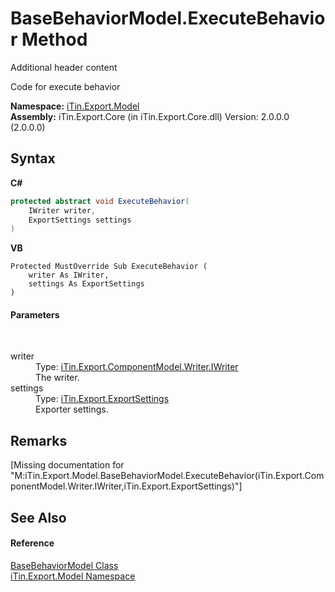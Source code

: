 # BaseBehaviorModel.ExecuteBehavior Method 
Additional header content 

Code for execute behavior

**Namespace:**&nbsp;<a href="N_iTin_Export_Model">iTin.Export.Model</a><br />**Assembly:**&nbsp;iTin.Export.Core (in iTin.Export.Core.dll) Version: 2.0.0.0 (2.0.0.0)

## Syntax

**C#**<br />
``` C#
protected abstract void ExecuteBehavior(
	IWriter writer,
	ExportSettings settings
)
```

**VB**<br />
``` VB
Protected MustOverride Sub ExecuteBehavior ( 
	writer As IWriter,
	settings As ExportSettings
)
```


#### Parameters
&nbsp;<dl><dt>writer</dt><dd>Type: <a href="T_iTin_Export_ComponentModel_Writer_IWriter">iTin.Export.ComponentModel.Writer.IWriter</a><br />The writer.</dd><dt>settings</dt><dd>Type: <a href="T_iTin_Export_ExportSettings">iTin.Export.ExportSettings</a><br />Exporter settings.</dd></dl>

## Remarks
\[Missing <remarks> documentation for "M:iTin.Export.Model.BaseBehaviorModel.ExecuteBehavior(iTin.Export.ComponentModel.Writer.IWriter,iTin.Export.ExportSettings)"\]

## See Also


#### Reference
<a href="T_iTin_Export_Model_BaseBehaviorModel">BaseBehaviorModel Class</a><br /><a href="N_iTin_Export_Model">iTin.Export.Model Namespace</a><br />